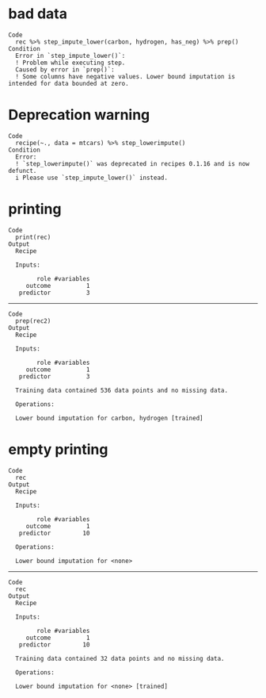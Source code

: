 # bad data

    Code
      rec %>% step_impute_lower(carbon, hydrogen, has_neg) %>% prep()
    Condition
      Error in `step_impute_lower()`:
      ! Problem while executing step.
      Caused by error in `prep()`:
      ! Some columns have negative values. Lower bound imputation is intended for data bounded at zero.

# Deprecation warning

    Code
      recipe(~., data = mtcars) %>% step_lowerimpute()
    Condition
      Error:
      ! `step_lowerimpute()` was deprecated in recipes 0.1.16 and is now defunct.
      i Please use `step_impute_lower()` instead.

# printing

    Code
      print(rec)
    Output
      Recipe
      
      Inputs:
      
            role #variables
         outcome          1
       predictor          3

---

    Code
      prep(rec2)
    Output
      Recipe
      
      Inputs:
      
            role #variables
         outcome          1
       predictor          3
      
      Training data contained 536 data points and no missing data.
      
      Operations:
      
      Lower bound imputation for carbon, hydrogen [trained]

# empty printing

    Code
      rec
    Output
      Recipe
      
      Inputs:
      
            role #variables
         outcome          1
       predictor         10
      
      Operations:
      
      Lower bound imputation for <none>

---

    Code
      rec
    Output
      Recipe
      
      Inputs:
      
            role #variables
         outcome          1
       predictor         10
      
      Training data contained 32 data points and no missing data.
      
      Operations:
      
      Lower bound imputation for <none> [trained]

